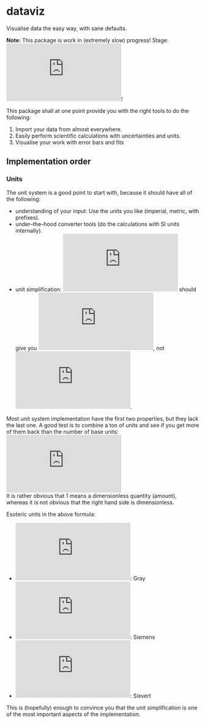 # dataviz

Visualise data the easy way, with sane defaults.

**Note:** This package is work in (extremely slow) progress! Stage: ![\inline\alpha](https://latex.codecogs.com/svg.latex?%5Cinline%5Calpha)!

This package shall at one point provide you with the right tools to do the following:

1. Import your data from almost everywhere.
2. Easily perform scientific calculations with uncertainties and units.
3. Visualise your work with error bars and fits

## Implementation order

### Units

The unit system is a good point to start with, because it should have all of the following:

+ understanding of your input: Use the units you like (imperial, metric, with prefixes).
+ under–the–hood converter tools (do the calculations with SI units internally).
+ unit simplification: ![\inline5~\mathrm{kg}\cdot 2\frac{\mathrm{m}}{\mathrm{s}^2}](https://latex.codecogs.com/svg.latex?%5Cinline5~%5Cmathrm%7Bkg%7D%5Ccdot+2%5Cfrac%7B%5Cmathrm%7Bm%7D%7D%7B%5Cmathrm%7Bs%7D%5E2%7D) should give you ![\inline10~\mathrm{N}](https://latex.codecogs.com/svg.latex?%5Cinline10~%5Cmathrm%7BN%7D), not ![\inline10\frac{\mathrm{kg~m}}{\mathrm{s}^2}](https://latex.codecogs.com/svg.latex?%5Cinline10%5Cfrac%7B%5Cmathrm%7Bkg~m%7D%7D%7B%5Cmathrm%7Bs%7D%5E2%7D).

Most unit system implementation have the first two properties, but they lack the last one. A good test is to combine a ton of units and see if you get more of them back than the number of base units:  
![1=\frac{\mathrm{J~C~mol~Sv~H}}{\mathrm{N~m}^3~\mathrm{s}^2~\mathrm{Gy~T~kat~\Omega~S}}](https://latex.codecogs.com/svg.latex?1%3D%5Cfrac%7B%5Cmathrm%7BJ~C~mol~Sv~H%7D%7D%7B%5Cmathrm%7BN~m%7D%5E3~%5Cmathrm%7Bs%7D%5E2~%5Cmathrm%7BGy~T~kat~%5COmega~S%7D%7D)  
It is rather obvious that 1 means a dimensionless quantity (amount), whereas it is not obvious that the right hand side is dimensionless.

Esoteric units in the above formula:

+ ![\inline\mathrm{Gy}](https://latex.codecogs.com/svg.latex?%5Cinline%5Cmathrm%7BGy%7D): Gray
+ ![\inline\mathrm{S}](https://latex.codecogs.com/svg.latex?%5Cinline%5Cmathrm%7BS%7D): Siemens
+ ![\inline\mathrm{Sv}](https://latex.codecogs.com/svg.latex?%5Cinline%5Cmathrm%7BSv%7D): Sievert

This is (hopefully) enough to convince you that the unit simplification is one of the most important aspects of the implementation.
